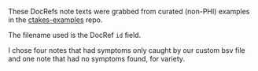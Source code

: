 These DocRefs note texts were grabbed from curated (non-PHI) examples in the
[ctakes-examples](https://github.com/Machine-Learning-for-Medical-Language/ctakes-examples)
repo.

The filename used is the DocRef `id` field. 

I chose four notes that had symptoms only caught by our custom bsv file
and one note that had no symptoms found, for variety.
